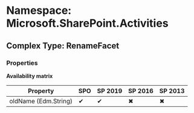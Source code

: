 # Namespace: Microsoft.SharePoint.Activities

## Complex Type: RenameFacet

### Properties

**Availability matrix**

Property | SPO | SP 2019 | SP 2016 | SP 2013
----------|-----|---------|---------|--------
oldName (Edm.String) | ✔ | ✔ | ✖ | ✖
